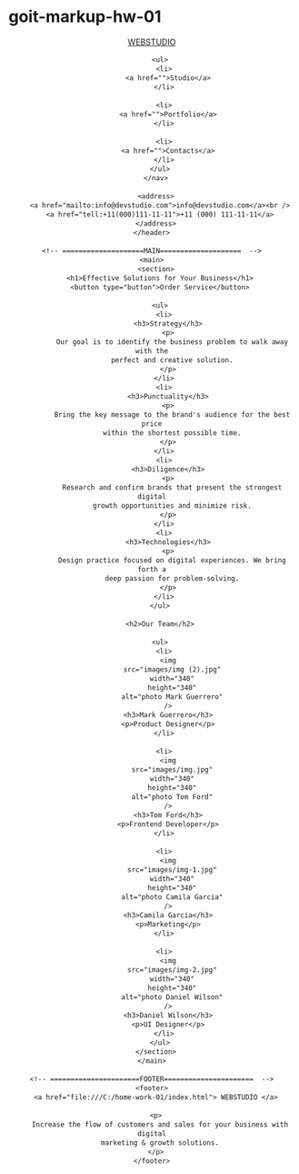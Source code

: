 # goit-markup-hw-01

<!DOCTYPE html>
<html lang="en">
  <head>
    <meta charset="UTF-8" />
    <meta name="viewport" content="width=device-width, initial-scale=1.0" />
    <title>Document</title>
  </head>
  <body>
    <!-- ===========================HEADER============================= -->
    <header>
      <nav>
        <a href="file:///C:/home-work-01/index.html"> WEBSTUDIO </a>

        <ul>
          <li>
            <a href="">Studio</a>
          </li>

          <li>
            <a href="">Portfolio</a>
          </li>

          <li>
            <a href="">Contacts</a>
          </li>
        </ul>
      </nav>

      <address>
        <a href="mailto:info@devstudio.com">info@devstudio.com</a><br />
        <a href="tell:+11(000)111-11-11">+11 (000) 111-11-11</a>
      </address>
    </header>

    <!-- ====================MAIN====================  -->
    <main>
      <section>
        <h1>Effective Solutions for Your Business</h1>
        <button type="button">Order Service</button>

        <ul>
          <li>
            <h3>Strategy</h3>
            <p>
              Our goal is to identify the business problem to walk away with the
              perfect and creative solution.
            </p>
          </li>
          <li>
            <h3>Punctuality</h3>
            <p>
              Bring the key message to the brand's audience for the best price
              within the shortest possible time.
            </p>
          </li>
          <li>
            <h3>Diligence</h3>
            <p>
              Research and confirm brands that present the strongest digital
              growth opportunities and minimize risk.
            </p>
          </li>
          <li>
            <h3>Technologies</h3>
            <p>
              Design practice focused on digital experiences. We bring forth a
              deep passion for problem-solving.
            </p>
          </li>
        </ul>

        <h2>Our Team</h2>

        <ul>
          <li>
            <img
              src="images/img (2).jpg"
              width="340"
              height="340"
              alt="photo Mark Guerrero"
            />
            <h3>Mark Guerrero</h3>
            <p>Product Designer</p>
          </li>

          <li>
            <img
              src="images/img.jpg"
              width="340"
              height="340"
              alt="photo Tom Ford"
            />
            <h3>Tom Ford</h3>
            <p>Frontend Developer</p>
          </li>

          <li>
            <img
              src="images/img-1.jpg"
              width="340"
              height="340"
              alt="photo Camila Garcia"
            />
            <h3>Camila Garcia</h3>
            <p>Marketing</p>
          </li>

          <li>
            <img
              src="images/img-2.jpg"
              width="340"
              height="340"
              alt="photo Daniel Wilson"
            />
            <h3>Daniel Wilson</h3>
            <p>UI Designer</p>
          </li>
        </ul>
      </section>
    </main>

    <!-- ======================FOOTER======================  -->
    <footer>
      <a href="file:///C:/home-work-01/index.html"> WEBSTUDIO </a>

      <p>
        Increase the flow of customers and sales for your business with digital
        marketing & growth solutions.
      </p>
    </footer>

  </body>
</html>
